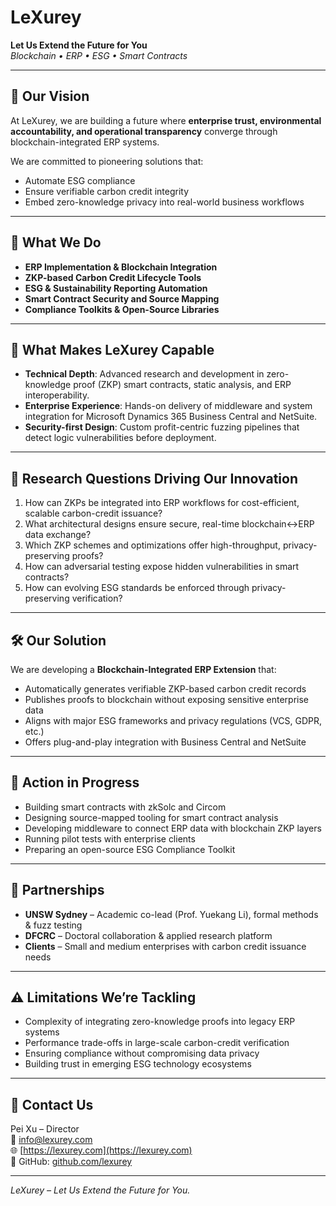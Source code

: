 # LeXurey

**Let Us Extend the Future for You**  
*Blockchain • ERP • ESG • Smart Contracts*

---

## 🔭 Our Vision

At LeXurey, we are building a future where **enterprise trust, environmental accountability, and operational transparency** converge through blockchain-integrated ERP systems.

We are committed to pioneering solutions that:
- Automate ESG compliance
- Ensure verifiable carbon credit integrity
- Embed zero-knowledge privacy into real-world business workflows

---

## 🧩 What We Do

- **ERP Implementation & Blockchain Integration**
- **ZKP-based Carbon Credit Lifecycle Tools**
- **ESG & Sustainability Reporting Automation**
- **Smart Contract Security and Source Mapping**
- **Compliance Toolkits & Open-Source Libraries**

---

## 🚀 What Makes LeXurey Capable

- **Technical Depth**: Advanced research and development in zero-knowledge proof (ZKP) smart contracts, static analysis, and ERP interoperability.
- **Enterprise Experience**: Hands-on delivery of middleware and system integration for Microsoft Dynamics 365 Business Central and NetSuite.
- **Security-first Design**: Custom profit-centric fuzzing pipelines that detect logic vulnerabilities before deployment.

---

## 🎯 Research Questions Driving Our Innovation

1. How can ZKPs be integrated into ERP workflows for cost-efficient, scalable carbon-credit issuance?
2. What architectural designs ensure secure, real-time blockchain↔ERP data exchange?
3. Which ZKP schemes and optimizations offer high-throughput, privacy-preserving proofs?
4. How can adversarial testing expose hidden vulnerabilities in smart contracts?
5. How can evolving ESG standards be enforced through privacy-preserving verification?

---

## 🛠️ Our Solution

We are developing a **Blockchain-Integrated ERP Extension** that:
- Automatically generates verifiable ZKP-based carbon credit records
- Publishes proofs to blockchain without exposing sensitive enterprise data
- Aligns with major ESG frameworks and privacy regulations (VCS, GDPR, etc.)
- Offers plug-and-play integration with Business Central and NetSuite

---

## 🔄 Action in Progress

- Building smart contracts with zkSolc and Circom
- Designing source-mapped tooling for smart contract analysis
- Developing middleware to connect ERP data with blockchain ZKP layers
- Running pilot tests with enterprise clients
- Preparing an open-source ESG Compliance Toolkit

---

## 🤝 Partnerships

- **UNSW Sydney** – Academic co-lead (Prof. Yuekang Li), formal methods & fuzz testing
- **DFCRC** – Doctoral collaboration & applied research platform
- **Clients** – Small and medium enterprises with carbon credit issuance needs

---

## ⚠️ Limitations We’re Tackling

- Complexity of integrating zero-knowledge proofs into legacy ERP systems
- Performance trade-offs in large-scale carbon-credit verification
- Ensuring compliance without compromising data privacy
- Building trust in emerging ESG technology ecosystems

---

## 📩 Contact Us

Pei Xu – Director  
📧 info@lexurey.com  
🌐 [https://lexurey.com](https://lexurey.com)  
🔗 GitHub: [github.com/lexurey](https://github.com/lexurey)

---

*LeXurey – Let Us Extend the Future for You.*
